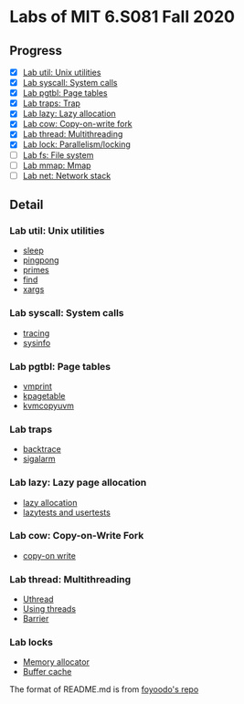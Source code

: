 # Labs of MIT 6.S081 Fall 2020

## Progress

- [x] [Lab util: Unix utilities](https://github.com/YitaoDeng/xv6-labs-2020/tree/util)
- [x] [Lab syscall: System calls](https://github.com/YitaoDeng/xv6-labs-2020/tree/syscall)
- [x] [Lab pgtbl: Page tables](https://github.com/YitaoDeng/xv6-labs-2020/tree/pgtbl)
- [x] [Lab traps: Trap](https://github.com/YitaoDeng/xv6-labs-2020/tree/traps)
- [x] [Lab lazy: Lazy allocation](https://github.com/YitaoDeng/xv6-labs-2020/tree/lazy)
- [x] [Lab cow: Copy-on-write fork](https://github.com/YitaoDeng/xv6-labs-2020/tree/cow)
- [x] [Lab thread: Multithreading](https://github.com/YitaoDeng/xv6-labs-2020/tree/lazy)
- [x] [Lab lock: Parallelism/locking](https://github.com/YitaoDeng/xv6-labs-2020/tree/lock)
- [ ] [Lab fs: File system]()
- [ ] [Lab mmap: Mmap]()
- [ ] [Lab net: Network stack]()

## Detail

### Lab util: Unix utilities

- [sleep](https://github.com/YitaoDeng/xv6-labs-2020/commit/e88459dcb1166282e0dd043c8bfb713851bef2cf)
- [pingpong](https://github.com/YitaoDeng/xv6-labs-2020/commit/55a70acfe5af455b3c21f45e8f92de97a0fae185)
- [primes](https://github.com/YitaoDeng/xv6-labs-2020/commit/2b5356afc68059970d12e9c8fd485402832c4973)
- [find](https://github.com/YitaoDeng/xv6-labs-2020/commit/ce5e34a0a42bc540fb302f2278b7584026ab94a8)
- [xargs](https://github.com/YitaoDeng/xv6-labs-2020/commit/c7c24673100ea383423f5b8d2520e5ef49300dde)

### Lab syscall: System calls

- [tracing](https://github.com/YitaoDeng/xv6-labs-2020/commit/6a393f8ea3ceeb9cb7dd45f9836e92641353fd33)
- [sysinfo](https://github.com/YitaoDeng/xv6-labs-2020/commit/3afd3185e32ffd4ae8b46742b8e0d40b575928e8)

### Lab pgtbl: Page tables

- [vmprint](https://github.com/YitaoDeng/xv6-labs-2020/commit/eb12e1481b1cf9ea5a80838a1c9c404dc5f74fe6)
- [kpagetable](https://github.com/YitaoDeng/xv6-labs-2020/commit/9c6dcd7a243c8d3d43b79d25be4455cb808c60f9)
- [kvmcopyuvm](https://github.com/YitaoDeng/xv6-labs-2020/commit/6c62390a325ad8f013b3341d693419b2a7bea62c)

### Lab traps

- [backtrace](https://github.com/YitaoDeng/xv6-labs-2020/commit/4d451526be179f5622224db7071b09476d9750ca)
- [sigalarm](https://github.com/YitaoDeng/xv6-labs-2020/commit/badcf2c5ef7120135610bb2d38f2daffcab0104d)

### Lab lazy: Lazy page allocation

- [lazy allocation](https://github.com/YitaoDeng/xv6-labs-2020/commit/957f5beb1dfaccde639acae3abccfaa02cba6ada)
- [lazytests and usertests](https://github.com/YitaoDeng/xv6-labs-2020/commit/a157962cbdce5d48d5561351c4ef752c3e359d6d)

### Lab cow: Copy-on-Write Fork

- [copy-on write](https://github.com/YitaoDeng/xv6-labs-2020/commit/74c5cd391ff9074624ca87e009d590c26ea51a6c)

### Lab thread: Multithreading

- [Uthread](https://github.com/YitaoDeng/xv6-labs-2020/commit/1da1fb7306f699fb6a1f44369611af575f8c8c0e)
- [Using threads](https://github.com/YitaoDeng/xv6-labs-2020/commit/12e6820a6590a378d61df796f14e82da51b5de27)
- [Barrier](https://github.com/YitaoDeng/xv6-labs-2020/commit/de3f506aa8519226899e336e61bc962836e19a19)

### Lab locks

- [Memory allocator](https://github.com/YitaoDeng/xv6-labs-2020/commit/516a73058c987c66099554b26e61946dc23cfd3d)
- [Buffer cache](https://github.com/YitaoDeng/xv6-labs-2020/commit/f0bb87781ad7906998593e6ff770ab303dbff97d)

The format of README.md is from [foyoodo's repo](https://github.com/foyoodo/xv6-labs-2020)
